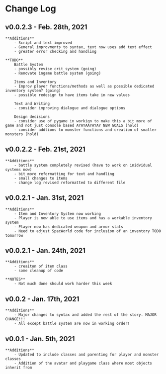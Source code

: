 # Change Log 

## v0.0.2.3 - Feb. 28th, 2021

    **Additions**
        - Script and text improved
        - General improvments to syntax, text now uses add text effect
        - greater error checking and handling 

    **TODO**
        Battle System
        - possibly revise crit system (going)
        - Renovate ingame battle system (going)

        Items and Inventory
        - Improv player functions/methods as well as possible dedicated inventory system? (going)
        - possible redesign to have items take in new values

        Text and Writing 
        - consider improving dialogue and dialogue options 

        Design decisions
        - consider use of pygame in workign to make this a bit more of game and not just console based AYAYAAYAYAY NEW GOALS (hold)
        - consider addtions to monster functions and creation of smaller monsters (hold)




## v0.0.2.2 - Feb. 21st, 2021

    **Additions**
        - battle system completely revised (have to work on inidvidual systems now)
        - bit more reformatting for text and handling 
        - small changes to items 
        - change log revised reformatted to different file 

## v0.0.2.1 - Jan. 31st, 2021

    **Additions**
        - Item and Inventory System now working
        - Player is now able to use items and has a workable inventory system
        - Player now has dedicated weapon and armor stats
        - Need to adjust SpacWorld code for inclusion of an inventory TODO tomorrow 


## v0.0.2.1 - Jan. 24th, 2021

    **Additions**
        - creaiton of item class
        - some cleanup of code
    
    **NOTES**
        - Not much done should work harder this week

## v0.0.2 - Jan. 17th, 2021 

    **Additions**
        - Major changes to syntax and added the rest of the story. MAJOR CHANGE!!!
        - All except battle system are now in working order!

## v0.0.1 - Jan. 5th, 2021 

    **Additions**
        - Updated to include classes and parenting for player and monster classes
        - Addition of the avatar and playgame class where most objects inherit from 